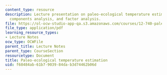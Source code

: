 ```yaml
---
content_type: resource
description: Lecture presentation on paleo-ecological temperature estimation, principle
  components analysis, and factor analysis.
file: https://ol-ocw-studio-app-qa.s3.amazonaws.com/courses/12-740-paleoceanography-spring-2008/f68484ab61b7903984dab3d74462b06d_lec04_slide.pdf
file_type: application/pdf
learning_resource_types:
- Lecture Notes
ocw_type: OCWFile
parent_title: Lecture Notes
parent_type: CourseSection
resourcetype: Document
title: Paleo-ecological temperature estimation
uid: f68484ab-61b7-9039-84da-b3d74462b06d
---
```

